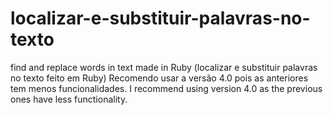# localizar-e-substituir-palavras-no-texto
find and replace words in text made in Ruby (localizar e substituir palavras no texto feito em Ruby)
Recomendo usar a versão 4.0 pois as anteriores tem menos funcionalidades.
I recommend using version 4.0 as the previous ones have less functionality.
